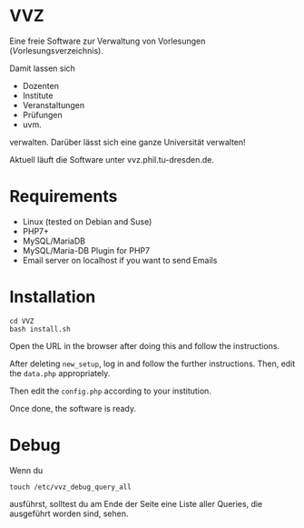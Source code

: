 # VVZ
Eine freie Software zur Verwaltung von Vorlesungen (*V*orlesungs*v*er*z*eichnis). 

Damit lassen sich

- Dozenten
- Institute
- Veranstaltungen
- Prüfungen
- uvm.

verwalten. Darüber lässt sich eine ganze Universität verwalten!

Aktuell läuft die Software unter vvz.phil.tu-dresden.de.

# Requirements

- Linux (tested on Debian and Suse)
- PHP7+
- MySQL/MariaDB
- MySQL/Maria-DB Plugin for PHP7
- Email server on localhost if you want to send Emails

# Installation

```console
cd VVZ
bash install.sh
```

Open the URL in the browser after doing this and follow the instructions.

After deleting `new_setup`, log in and follow the further instructions. Then, edit the `data.php` appropriately.

Then edit the `config.php` according to your institution.

Once done, the software is ready.

# Debug

Wenn du 

```console
touch /etc/vvz_debug_query_all
```

ausführst, solltest du am Ende der Seite eine Liste aller Queries, die ausgeführt worden sind, sehen.

